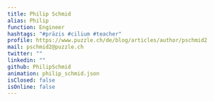 ```yaml
---
title: Philip Schmid
alias: Philip
function: Engineer
hashtags: "#präzis #cilium #teacher"
profile: https://www.puzzle.ch/de/blog/articles/author/pschmid2
mail: pschmid2@puzzle.ch
twitter: ""
linkedin: ""
github: PhilipSchmid
animation: philip_schmid.json
isClosed: false
isOnline: false
---
```

